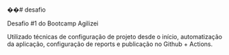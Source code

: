 ��# desafio

Desafio #1 do Bootcamp Agilizei

Utilizado técnicas de configuração de projeto desde o início, automatização da aplicação, configuração de reports e publicação no Github + Actions.
